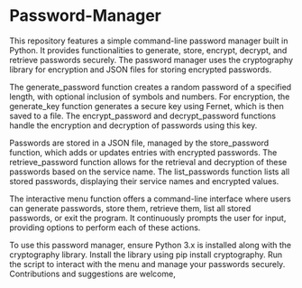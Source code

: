 # Password-Manager
<p>This repository features a simple command-line password manager built in Python. It provides functionalities to generate, store, encrypt, decrypt, and retrieve passwords securely. The password manager uses the cryptography library for encryption and JSON files for storing encrypted passwords.

The generate_password function creates a random password of a specified length, with optional inclusion of symbols and numbers. For encryption, the generate_key function generates a secure key using Fernet, which is then saved to a file. The encrypt_password and decrypt_password functions handle the encryption and decryption of passwords using this key.

Passwords are stored in a JSON file, managed by the store_password function, which adds or updates entries with encrypted passwords. The retrieve_password function allows for the retrieval and decryption of these passwords based on the service name. The list_passwords function lists all stored passwords, displaying their service names and encrypted values.

The interactive menu function offers a command-line interface where users can generate passwords, store them, retrieve them, list all stored passwords, or exit the program. It continuously prompts the user for input, providing options to perform each of these actions.

To use this password manager, ensure Python 3.x is installed along with the cryptography library. Install the library using pip install cryptography. Run the script to interact with the menu and manage your passwords securely. Contributions and suggestions are welcome,</p>
